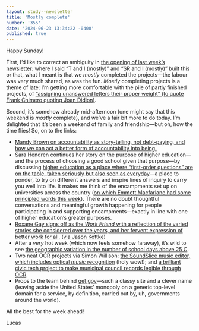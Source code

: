 ```yaml
---
layout: study--newsletter
title: 'Mostly complete'
number: '355'
date: '2024-06-23 13:34:22 -0400'
published: true
---
```


Happy Sunday!

First, I’d like to correct an ambiguity in [the opening of last week’s newsletter](https://lucascherkewski.com/hit-and-miss/354-sharing-in-abundance/): where I said “T and I (mostly)” and  “SR and I (mostly)” built this or that, what I meant is that we _mostly_ completed the projects—the labour was very much shared, as was the fun. _Mostly_ completing projects is a theme of late: I’m getting more comfortable with the pile of partly finished projects, of [“assigning unanswered letters their proper weight” (to quote Frank Chimero quoting Joan Didion)](https://web.archive.org/web/20151006210136/http://www.frankchimero.com/writing/jettison-the-rest/).

Second, it’s somehow already mid-afternoon (one might say that this weekend is _mostly_ complete), and we’ve a fair bit more to do today. I’m delighted that it’s been a weekend of family and friendship—but oh, how the time flies! So, on to the links:

- [Mandy Brown on accountability as story-telling, not debt-paying, and how we can act a better form of accountability into being.](https://everythingchanges.us/blog/the-gift-of-accountability/)
- Sara Hendren continues her story on the purpose of higher education—and the process of choosing a good school given that purpose—by discussing [higher education as a place where “first-order questions” are on the table, taken seriously but also seen as everyday](https://sarahendren.com/2024/06/21/the-how-and-the-why-part-3/)—a place to ponder, to try on different answers and inspire lines of inquiry to carry you well into life. It makes me think of the encampments set up on universities across the country ([on which Emmett Macfarlane had some principled words this week](https://emmettmacfarlane.substack.com/p/two-days-after-release-of-free-expression)). There are no doubt thoughtful conversations and meaningful growth happening for people participating in and supporting encampments—exactly in line with one of higher education’s greater purposes.
- [Roxane Gay signs off as the _Work Friend_ with a reflection of the varied stories she considered over the years, and her fervent expression of better work for all.](https://www.nytimes.com/2024/06/15/business/work-friend-roxane-gay-goodbye.html?unlocked_article_code=1.1U0.voHw.XuimtiYjrxxc)  ([via Jason Kottke](https://kottke.org/24/06/we-deserve-a-better-work-life))
- After a _very_ hot week (which now feels somehow faraway), it’s wild to see [the geographic variation in the number of school days above 25 C](https://www.cbc.ca/news/canada/education-hot-classrooms-1.7228249).
- Two neat OCR projects via Simon Willison: [the SoundSlice music editor, which includes optical _music_ recognition](https://simonwillison.net/2024/Jun/20/music-scanning-by-soundslice/) (holy wow!); and [a brilliant civic tech project to make municipal council records legible through OCR](https://simonwillison.net/2024/Jun/19/civic-band/).
- Props to the team behind [get.gov](https://get.gov/)—such a classy site and a clever name (leaving aside the United States’ monopoly on a generic top-level domain for a service, by definition, carried out by, uh, governments around the world).

All the best for the week ahead!

Lucas